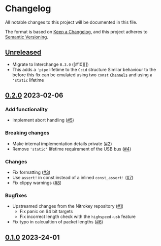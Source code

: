 # Changelog
All notable changes to this project will be documented in this file.

The format is based on [Keep a Changelog](https://keepachangelog.com/en/1.0.0/),
and this project adheres to [Semantic Versioning](https://semver.org/spec/v2.0.0.html).

## [Unreleased]

- Migrate to Interchange `0.3.0` ([#10][])
 - This adds a `'pipe` lifetime to the `Ccid` structure
  Similar behaviour to the before this fix can be emulated using two `const` [`Channels`](https://docs.rs/interchange/latest/interchange/struct.Channel.html)
  and using a `'static` lifetime

## [0.2.0] 2023-02-06

### Add functionality

- Implement abort handling ([#5][])

### Breaking changes

- Make internal implementation details private ([#2][])
- Remove `'static'` lifetime requirement of the USB bus ([#4][])

### Changes

- Fix formatting ([#3][])
- Use `assert!` in const instead of a inlined `const_assert!` ([#7][])
- Fix clippy warnings ([#8][])

### Bugfixes

- Upstreamed changes from the Nitrokey repository ([#1][])
  - Fix panic on 64 bit targets
  - Fix incorrect length check with the `highspeed-usb` feature
- Fix typo in calcualtion of packet lengths ([#6][])

[#1]: https://github.com/trussed-dev/usbd-ccid/pull/1
[#2]: https://github.com/trussed-dev/usbd-ccid/pull/2
[#3]: https://github.com/trussed-dev/usbd-ccid/pull/3
[#4]: https://github.com/trussed-dev/usbd-ccid/pull/4
[#5]: https://github.com/trussed-dev/usbd-ccid/pull/5
[#6]: https://github.com/trussed-dev/usbd-ccid/pull/6
[#7]: https://github.com/trussed-dev/usbd-ccid/pull/7
[#8]: https://github.com/trussed-dev/usbd-ccid/pull/8


## [0.1.0] 2023-24-01

[Unreleased]: https://github.com/trussed-dev/usbd-ccid/compare/0.2.0...HEAD
[0.2.0]: https://github.com/trussed-dev/usbd-ccid/releases/tag/0.2.0
[0.1.0]: https://github.com/trussed-dev/usbd-ccid/releases/tag/0.1.0
